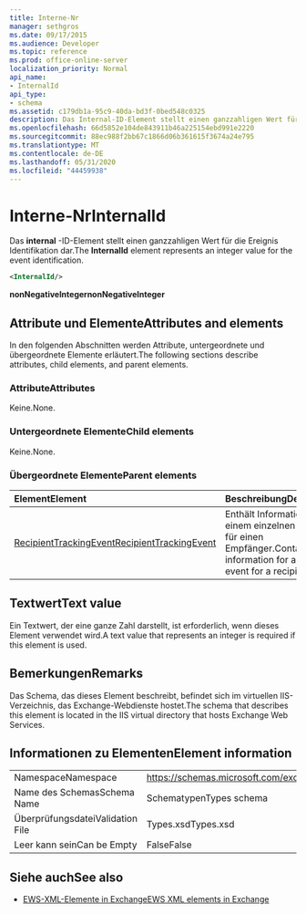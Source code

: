 ```yaml
---
title: Interne-Nr
manager: sethgros
ms.date: 09/17/2015
ms.audience: Developer
ms.topic: reference
ms.prod: office-online-server
localization_priority: Normal
api_name:
- InternalId
api_type:
- schema
ms.assetid: c179db1a-95c9-40da-bd3f-0bed548c0325
description: Das Internal-ID-Element stellt einen ganzzahligen Wert für die Ereignis Identifikation dar.
ms.openlocfilehash: 66d5852e104de843911b46a225154ebd991e2220
ms.sourcegitcommit: 88ec988f2bb67c1866d06b361615f3674a24e795
ms.translationtype: MT
ms.contentlocale: de-DE
ms.lasthandoff: 05/31/2020
ms.locfileid: "44459938"
---
```

# <a name="internalid"></a><span data-ttu-id="e67fc-103">Interne-Nr</span><span class="sxs-lookup"><span data-stu-id="e67fc-103">InternalId</span></span>

<span data-ttu-id="e67fc-104">Das **internal** -ID-Element stellt einen ganzzahligen Wert für die Ereignis Identifikation dar.</span><span class="sxs-lookup"><span data-stu-id="e67fc-104">The **InternalId** element represents an integer value for the event identification.</span></span> 
  
```XML
<InternalId/>
```

 <span data-ttu-id="e67fc-105">**nonNegativeInteger**</span><span class="sxs-lookup"><span data-stu-id="e67fc-105">**nonNegativeInteger**</span></span>
## <a name="attributes-and-elements"></a><span data-ttu-id="e67fc-106">Attribute und Elemente</span><span class="sxs-lookup"><span data-stu-id="e67fc-106">Attributes and elements</span></span>

<span data-ttu-id="e67fc-107">In den folgenden Abschnitten werden Attribute, untergeordnete und übergeordnete Elemente erläutert.</span><span class="sxs-lookup"><span data-stu-id="e67fc-107">The following sections describe attributes, child elements, and parent elements.</span></span>
  
### <a name="attributes"></a><span data-ttu-id="e67fc-108">Attribute</span><span class="sxs-lookup"><span data-stu-id="e67fc-108">Attributes</span></span>

<span data-ttu-id="e67fc-109">Keine.</span><span class="sxs-lookup"><span data-stu-id="e67fc-109">None.</span></span>
  
### <a name="child-elements"></a><span data-ttu-id="e67fc-110">Untergeordnete Elemente</span><span class="sxs-lookup"><span data-stu-id="e67fc-110">Child elements</span></span>

<span data-ttu-id="e67fc-111">Keine.</span><span class="sxs-lookup"><span data-stu-id="e67fc-111">None.</span></span>
  
### <a name="parent-elements"></a><span data-ttu-id="e67fc-112">Übergeordnete Elemente</span><span class="sxs-lookup"><span data-stu-id="e67fc-112">Parent elements</span></span>

|<span data-ttu-id="e67fc-113">**Element**</span><span class="sxs-lookup"><span data-stu-id="e67fc-113">**Element**</span></span>|<span data-ttu-id="e67fc-114">**Beschreibung**</span><span class="sxs-lookup"><span data-stu-id="e67fc-114">**Description**</span></span>|
|:-----|:-----|
|[<span data-ttu-id="e67fc-115">RecipientTrackingEvent</span><span class="sxs-lookup"><span data-stu-id="e67fc-115">RecipientTrackingEvent</span></span>](recipienttrackingevent.md) <br/> |<span data-ttu-id="e67fc-116">Enthält Informationen zu einem einzelnen Ereignis für einen Empfänger.</span><span class="sxs-lookup"><span data-stu-id="e67fc-116">Contains information for a single event for a recipient.</span></span>  <br/> |
   
## <a name="text-value"></a><span data-ttu-id="e67fc-117">Textwert</span><span class="sxs-lookup"><span data-stu-id="e67fc-117">Text value</span></span>

<span data-ttu-id="e67fc-118">Ein Textwert, der eine ganze Zahl darstellt, ist erforderlich, wenn dieses Element verwendet wird.</span><span class="sxs-lookup"><span data-stu-id="e67fc-118">A text value that represents an integer is required if this element is used.</span></span>
  
## <a name="remarks"></a><span data-ttu-id="e67fc-119">Bemerkungen</span><span class="sxs-lookup"><span data-stu-id="e67fc-119">Remarks</span></span>

<span data-ttu-id="e67fc-120">Das Schema, das dieses Element beschreibt, befindet sich im virtuellen IIS-Verzeichnis, das Exchange-Webdienste hostet.</span><span class="sxs-lookup"><span data-stu-id="e67fc-120">The schema that describes this element is located in the IIS virtual directory that hosts Exchange Web Services.</span></span>
  
## <a name="element-information"></a><span data-ttu-id="e67fc-121">Informationen zu Elementen</span><span class="sxs-lookup"><span data-stu-id="e67fc-121">Element information</span></span>

|||
|:-----|:-----|
|<span data-ttu-id="e67fc-122">Namespace</span><span class="sxs-lookup"><span data-stu-id="e67fc-122">Namespace</span></span>  <br/> |https://schemas.microsoft.com/exchange/services/2006/types  <br/> |
|<span data-ttu-id="e67fc-123">Name des Schemas</span><span class="sxs-lookup"><span data-stu-id="e67fc-123">Schema Name</span></span>  <br/> |<span data-ttu-id="e67fc-124">Schematypen</span><span class="sxs-lookup"><span data-stu-id="e67fc-124">Types schema</span></span>  <br/> |
|<span data-ttu-id="e67fc-125">Überprüfungsdatei</span><span class="sxs-lookup"><span data-stu-id="e67fc-125">Validation File</span></span>  <br/> |<span data-ttu-id="e67fc-126">Types.xsd</span><span class="sxs-lookup"><span data-stu-id="e67fc-126">Types.xsd</span></span>  <br/> |
|<span data-ttu-id="e67fc-127">Leer kann sein</span><span class="sxs-lookup"><span data-stu-id="e67fc-127">Can be Empty</span></span>  <br/> |<span data-ttu-id="e67fc-128">False</span><span class="sxs-lookup"><span data-stu-id="e67fc-128">False</span></span>  <br/> |
   
## <a name="see-also"></a><span data-ttu-id="e67fc-129">Siehe auch</span><span class="sxs-lookup"><span data-stu-id="e67fc-129">See also</span></span>



- [<span data-ttu-id="e67fc-130">EWS-XML-Elemente in Exchange</span><span class="sxs-lookup"><span data-stu-id="e67fc-130">EWS XML elements in Exchange</span></span>](ews-xml-elements-in-exchange.md)

